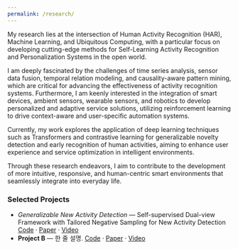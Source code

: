 ```yaml
---
permalink: /research/
---
```


My research lies at the intersection of Human Activity Recognition (HAR), Machine Learning, and Ubiquitous Computing, with a particular focus on developing cutting-edge methods for Self-Learning Activity Recognition and Personalization Systems in the open world.

I am deeply fascinated by the challenges of time series analysis, sensor data fusion, temporal relation modeling, and causality-aware pattern mining, which are critical for advancing the effectiveness of activity recognition systems. Furthermore, I am keenly interested in the integration of smart devices, ambient sensors, wearable sensors, and robotics to develop personalized and adaptive service solutions, utilizing reinforcement learning to drive context-aware and user-specific automation systems.

Currently, my work explores the application of deep learning techniques such as Transformers and contrastive learning for generalizable novelty detection and early recognition of human activities, aiming to enhance user experience and service optimization in intelligent environments.

Through these research endeavors, I aim to contribute to the development of more intuitive, responsive, and human-centric smart environments that seamlessly integrate into everyday life.


### Selected Projects
- *Generalizable New Activity Detection* — Self-supervised Dual-view Framework with Tailored Negative Sampling for New Activity Detection [Code](#) · [Paper](#) · [Video](#)
- **Project B** — 한 줄 설명. [Code](#) · [Paper](#) · [Video](#)
